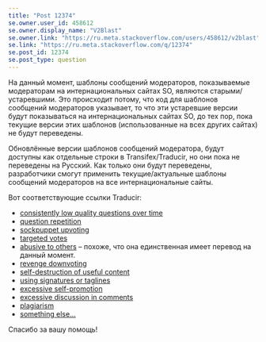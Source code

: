 ```yaml
---
title: "Post 12374"
se.owner.user_id: 458612
se.owner.display_name: "V2Blast"
se.owner.link: "https://ru.meta.stackoverflow.com/users/458612/v2blast"
se.link: "https://ru.meta.stackoverflow.com/q/12374"
se.post_id: 12374
se.post_type: question
---
```

<p>На данный момент, шаблоны сообщений модераторов, пοказываемые модераторам на интернациональных сайтах SO, являются старыми/устаревшими. Это происходит потому, что код для шаблонов сообщений модераторов указывает, то что эти устаревшие версии будут показываться на интернациональных сайтах SO, до тех пор, пока текущие версии этих шаблонов (использованные на всех других сайтах) не будут переведены.</p>
<p>Обновлённые версии шаблонов сообщений модератора, будут доступны как отдельные строки в Transifex/Traducir, но они пока не переведены на Русский. Как только они будут переведены, разработчики смогут применить текущие/актуальные шаблоны сообщений модераторов на все интернациональные сайты.</p>
<p>Вот соответствующие ссылки Traducir:</p>
<ul>
<li><a href="https://ru.traducir.win/strings/16849" rel="nofollow noreferrer">consistently low quality questions over time</a></li>
<li><a href="https://ru.traducir.win/strings/16845" rel="nofollow noreferrer">question repetition</a></li>
<li><a href="https://ru.traducir.win/strings/16843" rel="nofollow noreferrer">sockpuppet upvoting</a></li>
<li><a href="https://ru.traducir.win/strings/16851" rel="nofollow noreferrer">targeted votes</a></li>
<li><a href="https://ru.traducir.win/strings/16846" rel="nofollow noreferrer">abusive to others</a> – похоже, что она единственная имеет перевод на данный момент.</li>
<li><a href="https://ru.traducir.win/strings/16844" rel="nofollow noreferrer">revenge downvoting</a></li>
<li><a href="https://ru.traducir.win/strings/16855" rel="nofollow noreferrer">self-destruction of useful content</a></li>
<li><a href="https://ru.traducir.win/strings/16850" rel="nofollow noreferrer">using signatures or taglines</a></li>
<li><a href="https://ru.traducir.win/strings/16854" rel="nofollow noreferrer">excessive self-promotion</a></li>
<li><a href="https://ru.traducir.win/strings/16847" rel="nofollow noreferrer">excessive discussion in comments</a></li>
<li><a href="https://ru.traducir.win/strings/17982" rel="nofollow noreferrer">plagiarism</a></li>
<li><a href="https://ru.traducir.win/strings/16853" rel="nofollow noreferrer">something else...</a></li>
</ul>
<p>Спасибо за вашу помощь!</p>
